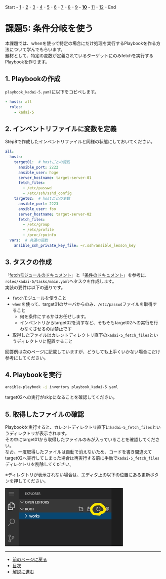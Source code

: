 Start - [1](step01.md) - [2](step02.md) - [3](step03.md) - [4](step04.md) - [5](step05.md) - [6](step06.md) - [7](step07.md) - [8](step08.md) - [9](step09.md) - [**10**](step10.md) - [11](step11.md) - [12](step12.md) - End


# 課題5: 条件分岐を使う

本課題では、whenを使って特定の場合にだけ処理を実行するPlaybookを作る方法について学んでもらいます。  
題材として、特定の変数が定義されているターゲットにのみfetchを実行するPlaybookを作ります。

## 1. Playbookの作成

`playbook_kadai-5.yaml`に以下をコピペします。

```yaml
- hosts: all
  roles:
    - kadai-5
```

## 2. インベントリファイルに変数を定義

Step8で作成したインベントリファイルと同様の状態にしておいてください。

```yaml
all:
  hosts:
    target01:  # hostごとの変数
      ansible_port: 2222
      ansible_user: hoge
      server_hostname: target-server-01
      fetch_files:
        - /etc/passwd
        - /etc/ssh/sshd_config
    target02:  # hostごとの変数
      ansible_port: 2223
      ansible_user: foo
      server_hostname: target-server-02
      fetch_files:
        - /etc/group
        - /etc/profile
        - /proc/cpuinfo
  vars:  # 共通の変数
    ansible_ssh_private_key_file: ~/.ssh/ansible_lesson_key
```

## 3. タスクの作成

「[fetchモジュールのドキュメント](https://docs.ansible.com/ansible/2.9_ja/modules/fetch_module.html)」と「[条件のドキュメント](https://docs.ansible.com/ansible/2.9_ja/user_guide/playbooks_conditionals.html)」を参考に、`roles/kadai-5/tasks/main.yaml`へタスクを作成します。  
実装の要件は以下の通りです。

* `fetch`モジュールを使うこと
* `when`を使って、target01のサーバからのみ、`/etc/passwd`ファイルを取得すること
  * 何を条件にするかはお任せします。
  * インベントリからtarget02を消すなど、そもそもtarget02への実行を行わなくさせるのは禁止です
* 取得したファイルはカレントディレクトリ直下の`kadai-5_fetch_files`というディレクトリに配置すること

回答例は次のページに記載していますが、どうしても上手くいかない場合にだけ参考にしてください。

## 4. Playbookを実行

```bash
ansible-playbook -i inventory playbook_kadai-5.yaml
```

target02への実行がskipになることを確認してください。

## 5. 取得したファイルの確認

Playbookを実行すると、カレントディレクトリ直下に`kadai-5_fetch_files`というディレクトリが表示されます。  
その中にtarget01から取得したファイルのみが入っていることを確認してください。  
なお、一度取得したファイルは自動で消えないため、コードを書き間違えてtarget02へ実行してしまった場合は再実行する前に手動で`kadai-5_fetch_files`ディレクトリを削除してください。

※ディレクトリが表示されない場合は、エディタ上の以下の位置にある更新ボタンを押してください。

![](img/refresh.png)

---

- [前のページに戻る](step09.md)
- [目次](README.md)
- [解説に進む](step10a.md)
